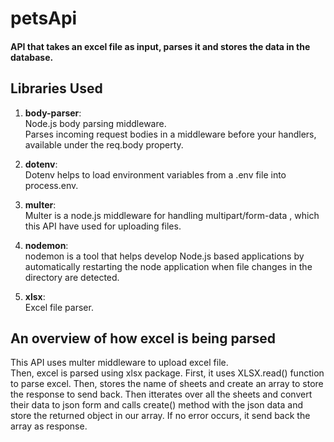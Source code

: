 # petsApi
#### API that takes an excel file as input, parses it and stores the data in the database.<br>

## Libraries Used
1. **body-parser**: <br>
Node.js body parsing middleware.<br>
Parses incoming request bodies in a middleware before your handlers, available under the req.body property.

2. **dotenv**:<br>
Dotenv helps to load environment variables from a .env file into process.env.

3. **multer**:<br>
Multer is a node.js middleware for handling multipart/form-data , which this API have used for uploading files.

4. **nodemon**:<br>
nodemon is a tool that helps develop Node.js based applications by automatically restarting the node application when file changes in the directory are detected.

5. **xlsx**:<br>
Excel file parser.<br>

## An overview of how excel is being parsed<br>
This API uses multer middleware to upload excel file.<br>
Then, excel is parsed using xlsx package. First, it uses XLSX.read() function to parse excel. Then, stores the name of sheets and create an array to store the response to send back. Then itterates over all the sheets and convert their data to json form and calls create() method with the json data and store the returned object in our array. If no error occurs, it send back the array as response.<br>